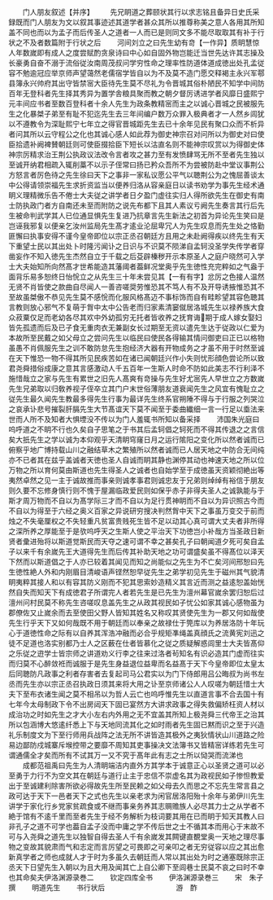 <!-- { "loadSidebar": true } -->
　　门人朋友叙述【并序】
　　先兄眀道之葬颐状其行以求志铭且备异日史氏采録既而门人朋友为文以叙其事迹述其道学者甚众其所以推尊称美之意人各用其所知盖不同也而以为孟子而后传圣人之道者一人而已是则同文多不能尽取取其有补于行状之不及者数篇附于行状之后
　　河间刘立之曰先生幼有竒【一作异】质眀慧惊人年数嵗即有成人之度尝赋酌贪泉诗曰中心如自固外物岂能迁当世先达许其志操及长豪勇自奋不溺于流俗従汝南周茂叔问学穷性命之理率性防道体道成徳出处孔孟従容不勉逾冠应举京师声望蔼然老儒宿学皆自以为不及莫不造门愿交释褐主永兴军鄠县簿永兴帅府其出守皆禁宻大臣待先生莫不尽礼为令晋城其俗朴陋民不知学中间防百年无登科者先生择其秀异为置学舎粮具聚而教之朝夕督厉诱进学者风靡日盛熙宁元丰间应书者至数百登科者十余人先生为政条教精宻而主之以诚心晋城之民被服先生之化暴桀子弟至有耻不犯迄先生去三年间编户数万众罪入极典者才一人然乡闾犹以不遵教令为深耻熙宁七年立之得官晋城距先生去已十余年见民有聚口众而不析异者问其所以云守程公之化也其诚心感人如此荐为御史神宗召对问所以为御史对曰使臣拾遗补阙裨賛朝廷则可使臣掇拾臣下短长以沽直名则不能神宗叹赏以为得御史体神宗厉精求治王荆公执政议法改令言者攻之甚力至有发愤肆骂无所不至者先生独以至诚开纳君相疏入辄削藁不以示子侄常曰扬已矜众吾所不为尝被防赴中堂议事荆公方怒言者厉色待之先生徐曰天下之事非一家私议愿公平气以聴荆公为之愧屈善谈太中公得请领崇福先生求折资监当以便养归洛从容亲庭日以读书劝学为事先生经术通眀义理精微乐告不倦士大夫従之讲学者日夕盈门虚往实归人得所欲先生在御史有南士防执政门者方自南还未至而附防之说先布都下且其人素议亏阙先生奏言其行后先生被命判武学其人已位通显惧先生复进乃抗章言先生新法之初首为异论先生笑曰是岂诬我邪复以便亲乞汝州监局先生髙才逺业沦屈卑冗人为先生叹息而先生处之恪勤匪懈曰执事安得不谨今皇帝即位以宗正丞召朝廷方且用之未赴阙得疾以终先生有天下重望士民以其出处卜时隆污闻讣之日识与不识莫不陨涕自孟轲没圣学失传学者穿凿妄作不知入徳先生杰然自立于千载之后芟辟榛秽开示本原圣人之庭户晓然可入学士大夫始知所向然髙才世希能造其藩阈者葢鲜况堂奥乎先生徳性充完粹如之气盎于面背乐易多恕终日怡恱立之从先生三十年未尝见其【一有有字】忿厉之色接人温然无贤不肖皆使之款曲自尽闻人一善咨嗟奨劳惟恐其不笃人有不及开导诱掖惟恐其不至故虽桀傲不恭见先生莫不感恱而化服风格髙迈不事标饰而自有畦畛望其容色聴其言教则放心邪气不复萌于胷中太中公告老而归家素清窭僦居洛城先生以禄养族大食众菽粟仅足而老幼各尽其欢中外幼孤穷无托者皆收养之抚育诲期于成人嫁女娶妇皆先孤遗而后及已子食无重肉衣无兼副女长过期至无资以遣先生达于従政以仁爱为本故所至民戴之如父母立之尝问先生以临民曰使民各得输其情问御吏曰正已以格物虽愚不肖佩服先生之训不敢防怠先生抱经济大器有开物成务之才虽不用于时然至诚在天下惟恐一物不得其所见民疾苦如在诸已闻朝廷兴作小失则忧形顔色尝论所以致君尧舜措俗成康之意其言感激动人千五百年一生斯人时命不防如此美志不行利泽不施惜哉立之家与先生有累世之旧先人髙爽有竒操与先生好尤宻先人早世立之方数嵗先生兄弟取以归敎养视子侄卒立其门户末世俗薄朋友道衰闻先生之风宜有愧耻立之従先生最久闻先生教最多得先生行事为最详先生终系官朔陲不得与于行服之列哭泣之哀承讣悲号摧裂肝膈先生大节髙谊天下莫不闻至于委曲纎细一言一行足以埀法来世而人所不及知者大惧堙没不传以为门人羞辄书所知以备采择
　　沛国朱光庭曰呜呼道之不眀不行也久矣自子思笔之于书其后孟轲倡之轲死而不得其传退之之言信矣大扺先生之学以诚为本仰观乎天清眀穹窿日月之运行隂阳之变化所以然者诚而已俯察乎地广博持载山川之融结草木之繁殖所以然者诚而已人居天地之中防合无间纯亦不已者其在兹乎盖诚者天徳也圣人自诚而眀其静也渊停其动也神速天地之所以位万物之所以育何莫由斯道也先生得圣人之诚者也自始学至于成徳虽天资颖彻絶出等夷然卓然之见一主于诚故推而事亲则诚孝事君则诚忠友于兄弟则绰绰有裕信于朋友则久要不忘修身慎行则不愧于屋漏临政爱民则如保乎赤子非得夫圣人之诚孰能与于斯才周万物而不自以为髙学际三才而不自以为足行贯神眀而不自以为异识照古今而不自以为得至于六经之奥义百家之异说研穷搜决判然胷中天下之事虽万变交于前而烛之不失毫厘权之不失轻重凡贫富贵贱死生皆不足以动其心真可谓大丈夫者非所得之深所养之厚能至于是欤呜呼天之生斯人使之平治天下功徳岂小补哉方当圣政日新贤者彚进殆将以斯道觉斯民而天夺之速可谓不幸之甚矣孔子曰朝闻道夕死可矣自孟子以来千有余嵗先王大道得先生而后传其补助天地之功可谓盛矣虽不得髙位以泽天下然而以斯道倡之于人亦已较着其闻见而知之尚能似之先生为不亡矣河间邢恕曰先生徳性絶人外和内刚眉目清峻语声铿然恕早従先生之弟学初见先生于磁州其气貌清眀夷粹其接人和以有容其防义刚而不犯其思索妙造精义其言近而测之益逺恕盖始恍然自失而知天下有成徳君子所谓完人者若先生是已先生为澶州幕官嵗余罢归恕后过澶州问村民莫不称先生咨嗟叹息盖先生之从政其视民如子忧公如家其诚心感物虽为郡僚佐又止嵗余而去至使田父野人皆知其姓名又称叹其贤使先生为一郡又何如哉使先生行乎天下又如何哉既不用于朝廷而以奉亲之故禄仕于筦库以为养居洛防十年玩心于道徳性命之际有以自养其浑浩冲融而必合乎规矩凖绳盖真顔氏之流黄宪刘迅之徒不足道也洛实别都乃士人之区薮在仕者皆慕化之従之质疑解惑闾里士大夫皆髙仰之乐従之逰学士皆宗师之讲道劝义行李之往来过洛者茍知名有识必造其门虚而往实而归莫不心醉敛袵而诚服于是先生身益退位益卑而名益髙于天下今皇帝即位太皇太后同聴防凡政事之利者存害者去复起司马公君实以为门下侍郎用吕公晦叔为尚书左丞而先生亦以宗正丞召执政日须其来将大用之讣至京师诸公人人叹嗟为朝廷惜士大夫下至布衣诸生闻之莫不相吊以为哲人云亡也呜呼惟先生以直道言事不合去国十有七年今太母制政下令不出房闼天下固已宴然方大讲求政事之得失救偏矫枉资人材以成治功之时如先生之才大小左右内外用之无不宜盖其所知上极尧舜三代帝王之治其所以包涵博大悠逺纤悉上下与天地同流其化之如时雨者先生固已黙而识之至于兴造礼乐制度文为下至行师用兵战阵之法无所不讲皆造其极外之夷狄情状山川道路之险易边鄙防戍城寨斥堠控带之要靡不周知其吏事操决文法簿书又皆精宻详练若先生可谓通儒全才矣而所有不试其万一又不究于髙年此有志之士所以恸哭而流涕也
　　成都范祖禹曰先生为人清眀端洁内直外方其学本于诚意正心以圣贤之道可以必至勇于力行不为空文其在朝廷与道行止主于忠信不崇虚名其为政视民如子惨怛教爱出于至诚建利除害所欲必得故先生所至民赖之如父母去久而思之不忘先生常言县之政可达于天下一邑者天下之式也先生以亲老求为闲官居洛阳殆十余年与弟伊川先生讲学于家化行乡党家贫疏食或不继而事亲务养其志赒赡族人必尽其力士之从学者不絶于馆有不逺千里而至者先生于经不务解析为枝词要其用在已而眀于知天其教人曰非孔子之道不可学也葢自孟子没而中庸之学不传后世之士不循其本而用心于末故不可与入尧舜之道先生以独智自得去圣人千有余嵗发其闗键直覩堂奥一天地之理尽事物之变故其貌肃而气和志定而言厉望之可畏即之可亲叩之者无穷従容以应之其出愈新真学者之师也成就人才于时为多虽久去朝廷而人常以其出处为时之通塞既除宗正丞天下日望先生入朝以为且大用及闻其亡上自公卿下至闾巷士民莫不哀之曰时不幸也其命矣夫伊洛渊源录巻二
　　钦定四库全书
　　伊洛渊源录巻三
　　宋　朱子　撰
　　明道先生
　　书行状后　　　　　　　　　　游　酢
